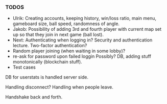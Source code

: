 ### TODOS


- Ulrik: Creating accounts, keeping history, win/loss ratio, main menu, gameboard size, ball speed, randomness of angle.
- Jakob: Possibility of adding 3rd and fourth player with current map set up so that they join in next game (ball lost).
- Next: Authenticating when logging in? Security and authentication lecture. Two-factor authentication?
- Random player joining (when waiting in some lobby)?
- re-ask for password upon failed loggin
Possibly? DB, adding stuff monotonically (blockchain stuff).
- Test cases

DB for userstats is handled server side.

Handling disconnect?
Handling when people leave.

Handshake back and forth.